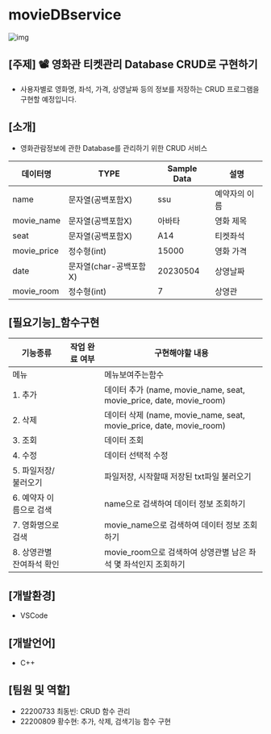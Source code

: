 # movieDBservice

![img](https://cdn.pixabay.com/photo/2017/04/29/11/35/movie-2270554__340.png)

## [주제] 📽️ 영화관 티켓관리 Database CRUD로 구현하기
- 사용자별로 영화명, 좌석, 가격, 상영날짜 등의 정보를 저장하는 CRUD 프로그램을 구현할 예정입니다.

## [소개]
- 영화관람정보에 관한 Database를 관리하기 위한 CRUD 서비스

| 데이터명 | TYPE | Sample Data | 설명 |
| ------ | -- | -- | ----------- |
| name | 문자열(공백포함X) | ssu | 예약자의 이름 |
| movie_name | 문자열(공백포함X) | 아바타 | 영화 제목 |
| seat | 문자열(공백포함X) | A14 | 티켓좌석 |
| movie_price | 정수형(int) | 15000 | 영화 가격 |
| date | 문자열(char-공백포함X) | 20230504 | 상영날짜 |
| movie_room | 정수형(int) | 7 | 상영관 |

## [필요기능]_함수구현

| 기능종류 | 작업 완료 여부 | 구현해야할 내용 |
| ------ | -- |----------- |
| 메뉴 |  | 메뉴보여주는함수 |
| 1. 추가 |  | 데이터 추가 (name, movie_name, seat, movie_price, date, movie_room) |
| 2. 삭제 |  | 데이터 삭제 (name, movie_name, seat, movie_price, date, movie_room) |
| 3. 조회 |  | 데이터 조회 |
| 4. 수정 |  | 데이터 선택적 수정 |
| 5. 파일저장/불러오기  |  | 파일저장, 시작할때 저장된 txt파일 불러오기 |
| 6. 예약자 이름으로 검색 |  | name으로 검색하여 데이터 정보 조회하기 |
| 7. 영화명으로 검색 |  | movie_name으로 검색하여 데이터 정보 조회하기 |
| 8. 상영관별 잔여좌석 확인 |  | movie_room으로 검색하여 상영관별 남은 좌석 몇 좌석인지 조회하기 |

## [개발환경]
- VSCode

## [개발언어] 
- C++

## [팀원 및 역할]
- 22200733 최동빈: CRUD 함수 관리
- 22200809 황수현: 추가, 삭제, 검색기능 함수 구현  
